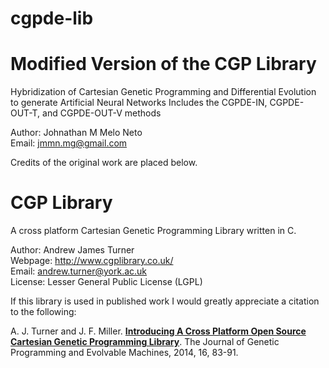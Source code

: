 # cgpde-lib
Modified Version of the CGP Library
======

Hybridization of Cartesian Genetic Programming and Differential Evolution to generate Artificial Neural Networks
Includes the CGPDE-IN, CGPDE-OUT-T, and CGPDE-OUT-V methods

Author: Johnathan M Melo Neto   
Email: jmmn.mg@gmail.com

Credits of the original work are placed below.

CGP Library
======

A cross platform Cartesian Genetic Programming Library written in C.

Author: Andrew James Turner    
Webpage: http://www.cgplibrary.co.uk/     
Email: andrew.turner@york.ac.uk    
License: Lesser General Public License (LGPL) 

If this library is used in published work I would greatly appreciate a citation to the following:  

A. J. Turner and J. F. Miller. [**Introducing A Cross Platform Open Source Cartesian Genetic Programming Library**](http://andrewjamesturner.co.uk/files/GPEM2014.pdf). The Journal of Genetic Programming and Evolvable Machines, 2014, 16, 83-91.
